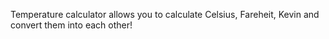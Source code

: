 Temperature calculator allows you to calculate Celsius, Fareheit, Kevin and convert them into each other!
